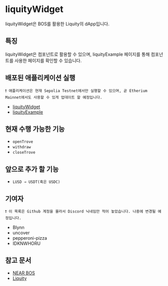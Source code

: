 # liquityWidget
liquityWidget은 BOS를 활용한 Liquity의 dApp입니다.

## 특징
liquityWidget은 컴포넌트로 활용할 수 있으며, liquityExample 페이지를 통해 컴포넌트를 사용한 페이지를 확인할 수 있습니다.

## 배포된 애플리케이션 실행
`❗ 애플리케이션은 현재 Sepolia Testnet에서만 실행할 수 있으며, 곧 Etherium Mainnet에서도 사용할 수 있게 업데이트 할 예정입니다.`
- [liquityWidget](https://near.org/0xgh.near/widget/liquityWidget)
- [liquityExample](https://near.org/0xgh.near/widget/liquityExample)

## 현재 수행 가능한 기능
- `openTrove`
- `withdraw`
- `closeTrove`

## 앞으로 추가 할 기능
- `LUSD → USDT(혹은 USDC)`

## 기여자
`❗ 이 목록은 Github 계정을 몰라서 Discord 닉네임만 적어 놓았습니다. 나중에 변경될 예정입니다.`
- Blynn
- uncover
- pepperoni-pizza
- IDKNWHORU

## 참고 문서
- [NEAR BOS](https://docs.near.org/bos)
- [Liquity](https://docs.liquity.org/)
